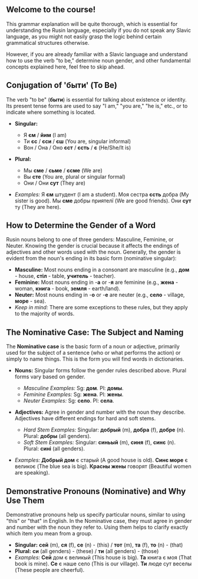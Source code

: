 ## Welcome to the course!

This grammar explanation will be quite thorough, which is essential for understanding the Rusin language, especially if you do not speak any Slavic language, as you might not easily grasp the logic behind certain grammatical structures otherwise.

However, if you are already familiar with a Slavic language and understand how to use the verb "to be," determine noun gender, and other fundamental concepts explained here, feel free to skip ahead.

## Conjugation of 'быти' (To Be)

The verb "to be" (__быти__) is essential for talking about existence or identity. Its present tense forms are used to say "I am," "you are," "he is," etc., or to indicate where something is located.

*   __Singular:__
    
    *   Я __єм__ / __йим__ (I am)
    *   Ти __єс__ / __єси__ / __єш__ (You are, singular informal)
    *   Вон / Она / Оно __єст__ / __єсть__ / __є__ (He/She/It is)
    
    
    
*   __Plural:__
    
    *   Мы __сме__ / __сьме__ / __єсме__ (We are)
    *   Вы __сте__ (You are, plural or singular formal)
    *   Они / Они __сут__ (They are)
    
    
    
*   _Examples:_ Я __єм__ штудент (I am a student). Моя сестра __єсть__ добра (My sister is good). Мы __сме__ добры приятелї (We are good friends). Они __сут__ ту (They are here).

## How to Determine the Gender of a Word

Rusin nouns belong to one of three genders: Masculine, Feminine, or Neuter. Knowing the gender is crucial because it affects the endings of adjectives and other words used with the noun. Generally, the gender is evident from the noun's ending in its basic form (nominative singular):

*   __Masculine:__ Most nouns ending in a consonant are masculine (e.g., __дом__ - house, __стіл__ - table, __учитель__ - teacher).
*   __Feminine:__ Most nouns ending in -__а__ or -__я__ are feminine (e.g., __жена__ - woman, __книга__ - book, __земля__ - earth/land).
*   __Neuter:__ Most nouns ending in -__о__ or -__е__ are neuter (e.g., __село__ - village, __море__ - sea).
*   _Keep in mind:_ There are some exceptions to these rules, but they apply to the majority of words.

## The Nominative Case: The Subject and Naming

The __Nominative case__ is the basic form of a noun or adjective, primarily used for the subject of a sentence (who or what performs the action) or simply to name things. This is the form you will find words in dictionaries.

*   __Nouns:__ Singular forms follow the gender rules described above. Plural forms vary based on gender.
    
    *   _Masculine Examples:_ Sg: __дом__. Pl: __домы__.
    *   _Feminine Examples:_ Sg: __жена__. Pl: __жены__.
    *   _Neuter Examples:_ Sg: __село__. Pl: __села__.
    
    
    
*   __Adjectives:__ Agree in gender and number with the noun they describe. Adjectives have different endings for hard and soft stems.
    
    *   _Hard Stem Examples:_ Singular: __добрый__ (m), __добра__ (f), __добре__ (n). Plural: __добры__ (all genders).
    *   _Soft Stem Examples:_ Singular: __синьый__ (m), __синя__ (f), __синє__ (n). Plural: __сині__ (all genders).
    
    
    
*   _Examples:_ __Добрый дом__ є старый (A good house is old). __Синє море__ є великоє (The blue sea is big). __Красны жены__ говорят (Beautiful women are speaking).

## Demonstrative Pronouns (Nominative) and Why Use Them

Demonstrative pronouns help us specify particular nouns, similar to using "this" or "that" in English. In the Nominative case, they must agree in gender and number with the noun they refer to. Using them helps to clarify exactly which item you mean from a group.

*   __Singular:__ __сей__ (m), __ся__ (f), __се__ (n) - (this) / __тот__ (m), __та__ (f), __то__ (n) - (that)
*   __Plural:__ __си__ (all genders) - (these) / __ти__ (all genders) - (those)
*   _Examples:_ __Сей__ дом є великый (This house is big). __Та__ книга є моя (That book is mine). __Се__ є наше село (This is our village). __Ти__ люде сут веселы (These people are cheerful).